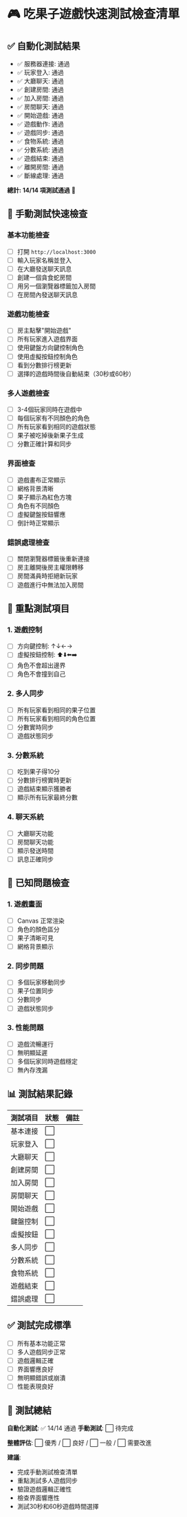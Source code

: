 # 🎮 吃果子遊戲快速測試檢查清單

## ✅ 自動化測試結果
- ✅ 服務器連接: 通過
- ✅ 玩家登入: 通過  
- ✅ 大廳聊天: 通過
- ✅ 創建房間: 通過
- ✅ 加入房間: 通過
- ✅ 房間聊天: 通過
- ✅ 開始遊戲: 通過
- ✅ 遊戲動作: 通過
- ✅ 遊戲同步: 通過
- ✅ 食物系統: 通過
- ✅ 分數系統: 通過
- ✅ 遊戲結束: 通過
- ✅ 離開房間: 通過
- ✅ 斷線處理: 通過

**總計: 14/14 項測試通過** 🎉

## 🧪 手動測試快速檢查

### 基本功能檢查
- [ ] 打開 `http://localhost:3000`
- [ ] 輸入玩家名稱並登入
- [ ] 在大廳發送聊天訊息
- [ ] 創建一個貪食蛇房間
- [ ] 用另一個瀏覽器標籤加入房間
- [ ] 在房間內發送聊天訊息

### 遊戲功能檢查
- [ ] 房主點擊"開始遊戲"
- [ ] 所有玩家進入遊戲界面
- [ ] 使用鍵盤方向鍵控制角色
- [ ] 使用虛擬按鈕控制角色
- [ ] 看到分數排行榜更新
- [ ] 選擇的遊戲時間後自動結束（30秒或60秒）

### 多人遊戲檢查
- [ ] 3-4個玩家同時在遊戲中
- [ ] 每個玩家有不同顏色的角色
- [ ] 所有玩家看到相同的遊戲狀態
- [ ] 果子被吃掉後新果子生成
- [ ] 分數正確計算和同步

### 界面檢查
- [ ] 遊戲畫布正常顯示
- [ ] 網格背景清晰
- [ ] 果子顯示為紅色方塊
- [ ] 角色有不同顏色
- [ ] 虛擬鍵盤按鈕響應
- [ ] 倒計時正常顯示

### 錯誤處理檢查
- [ ] 關閉瀏覽器標籤後重新連接
- [ ] 房主離開後房主權限轉移
- [ ] 房間滿員時拒絕新玩家
- [ ] 遊戲進行中無法加入房間

## 🎯 重點測試項目

### 1. 遊戲控制
- [ ] 方向鍵控制: ↑↓←→
- [ ] 虛擬按鈕控制: ⬆️⬇️⬅️➡️
- [ ] 角色不會超出邊界
- [ ] 角色不會撞到自己

### 2. 多人同步
- [ ] 所有玩家看到相同的果子位置
- [ ] 所有玩家看到相同的角色位置
- [ ] 分數實時同步
- [ ] 遊戲狀態同步

### 3. 分數系統
- [ ] 吃到果子得10分
- [ ] 分數排行榜實時更新
- [ ] 遊戲結束顯示獲勝者
- [ ] 顯示所有玩家最終分數

### 4. 聊天系統
- [ ] 大廳聊天功能
- [ ] 房間聊天功能
- [ ] 顯示發送時間
- [ ] 訊息正確同步

## 🐛 已知問題檢查

### 1. 遊戲畫面
- [ ] Canvas 正常渲染
- [ ] 角色的顏色區分
- [ ] 果子清晰可見
- [ ] 網格背景顯示

### 2. 同步問題
- [ ] 多個玩家移動同步
- [ ] 果子位置同步
- [ ] 分數同步
- [ ] 遊戲狀態同步

### 3. 性能問題
- [ ] 遊戲流暢運行
- [ ] 無明顯延遲
- [ ] 多個玩家同時遊戲穩定
- [ ] 無內存洩漏

## 📊 測試結果記錄

| 測試項目 | 狀態 | 備註 |
|---------|------|------|
| 基本連接 | ⬜ | |
| 玩家登入 | ⬜ | |
| 大廳聊天 | ⬜ | |
| 創建房間 | ⬜ | |
| 加入房間 | ⬜ | |
| 房間聊天 | ⬜ | |
| 開始遊戲 | ⬜ | |
| 鍵盤控制 | ⬜ | |
| 虛擬按鈕 | ⬜ | |
| 多人同步 | ⬜ | |
| 分數系統 | ⬜ | |
| 食物系統 | ⬜ | |
| 遊戲結束 | ⬜ | |
| 錯誤處理 | ⬜ | |

## ✅ 測試完成標準

- [ ] 所有基本功能正常
- [ ] 多人遊戲同步正常
- [ ] 遊戲邏輯正確
- [ ] 界面響應良好
- [ ] 無明顯錯誤或崩潰
- [ ] 性能表現良好

## 🎉 測試總結

**自動化測試**: ✅ 14/14 通過
**手動測試**: ⬜ 待完成

**整體評估**: ⬜ 優秀 / ⬜ 良好 / ⬜ 一般 / ⬜ 需要改進

**建議**: 
- 完成手動測試檢查清單
- 重點測試多人遊戲同步
- 驗證遊戲邏輯正確性
- 檢查界面響應性
- 測試30秒和60秒遊戲時間選擇 